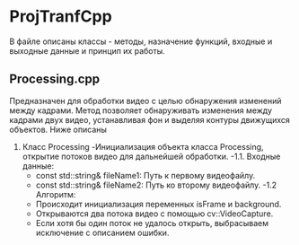 # ProjTranfCpp

В файле описаны классы - методы, назначение функций, входные и выходные данные и принцип их работы.

## Processing.cpp
 Предназначен для обработки видео с целью обнаружения изменений между кадрами. Метод позволяет обнаруживать изменения между кадрами двух видео, устанавливая фон и выделяя контуры движущихся объектов. Ниже описаны 
  1. Класс Processing -Инициализация объекта класса Processing, открытие потоков видео для дальнейшей обработки.
     -1.1. Входные данные:
        - const std::string& fileName1: Путь к первому видеофайлу.
        -	const std::string& fileName2: Путь ко второму видеофайлу.
     -1.2 Алгоритм:
      -	Происходит инициализация переменных isFrame и background.
      -	Открываются два потока видео с помощью cv::VideoCapture.
      -	Если хотя бы один поток не удалось открыть, выбрасываем исключение с описанием ошибки.
  
